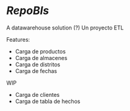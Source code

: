 # *RepoBIs*
A datawarehouse solution (?)
Un proyecto ETL

Features:
* Carga de productos
* Carga de almacenes
* Carga de distritos
* Carga de fechas

WIP
* Carga de clientes
* Carga de tabla de hechos